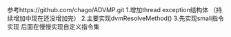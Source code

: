 参考https://github.com/chago/ADVMP.git
1.增加thread exception结构体 （持续增加中现在还没增加完）
2.主要实现dvmResolveMethod()
3.先实现smali指令实现 后面在慢慢实现自定义指令集
